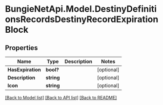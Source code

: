 # BungieNetApi.Model.DestinyDefinitionsRecordsDestinyRecordExpirationBlock
## Properties

Name | Type | Description | Notes
------------ | ------------- | ------------- | -------------
**HasExpiration** | **bool?** |  | [optional] 
**Description** | **string** |  | [optional] 
**Icon** | **string** |  | [optional] 

[[Back to Model list]](../README.md#documentation-for-models) [[Back to API list]](../README.md#documentation-for-api-endpoints) [[Back to README]](../README.md)

